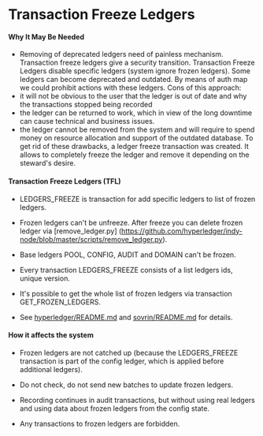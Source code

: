 # Transaction Freeze Ledgers

#### Why It May Be Needed

- Removing of deprecated ledgers need of painless mechanism. Transaction freeze ledgers give a security transition. Transaction Freeze Ledgers disable specific ledgers (system ignore frozen ledgers).
Some ledgers can become deprecated and outdated. By means of auth map we could prohibit actions with these ledgers. Cons of this approach:
- it will not be obvious to the user that the ledger is out of date and why the transactions stopped being recorded
- the ledger can be returned to work, which in view of the long downtime can cause technical and business issues.
- the ledger cannot be removed from the system and will require to spend money on resource allocation and support of the outdated database.
To get rid of these drawbacks, a ledger freeze transaction was created. It allows to completely freeze the ledger and remove it depending on the steward's desire.

#### Transaction Freeze Ledgers (TFL)

- LEDGERS_FREEZE is transaction for add specific ledgers to list of frozen ledgers.

- Frozen ledgers can't be unfreeze. After freeze you can delete frozen ledger via [remove_ledger.py] (https://github.com/hyperledger/indy-node/blob/master/scripts/remove_ledger.py).

- Base ledgers POOL, CONFIG, AUDIT and DOMAIN can't be frozen.

- Every transaction LEDGERS_FREEZE consists of a list ledgers ids, unique version.

- It's possible to get the whole list of frozen ledgers via transaction GET_FROZEN_LEDGERS.

- See [hyperledger/README.md](https://github.com/esplinr/indy-hipe/blob/master/text/0162-frozen-ledgers/README.md) and [sovrin/README.md](https://github.com/esplinr/indy-hipe/blob/sovrin-sip/text/5005-token-removal/README.md) for details.

#### How it affects the system

- Frozen ledgers are not catched up (because the LEDGERS_FREEZE transaction is part of the config ledger, which is applied before additional ledgers).

- Do not check, do not send new batches to update frozen ledgers.

- Recording continues in audit transactions, but without using real ledgers and using data about frozen ledgers from the config state.

- Any transactions to frozen ledgers are forbidden.